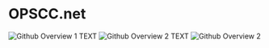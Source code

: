 # OPSCC.net
![Github Overview 1](https://github.com/OPSCCnet/OPSCC.net/blob/main/Github_overview_1.png)
TEXT
![Github Overview 2](https://github.com/OPSCCnet/OPSCC.net/blob/main/Github_overview_2.png)
TEXT
![Github Overview 2](https://github.com/OPSCCnet/OPSCC.net/blob/main/Github_overview_3.png)
